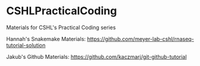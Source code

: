 # CSHLPracticalCoding
Materials for CSHL's Practical Coding series


Hannah's Snakemake Materials:  https://github.com/meyer-lab-cshl/rnaseq-tutorial-solution

Jakub's Github Materials: https://github.com/kaczmarj/git-github-tutorial

